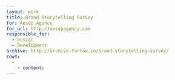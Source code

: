 ```yaml
---
layout: work
title: Brand Storytelling Survey
for: Aesop Agency
for_url: http://aesopagency.com
responsible_for:
  - Design
  - Development
archive: http://archive.farrow.io/brand-storytelling-survey/
rows:
  -
    - content:
---
```

